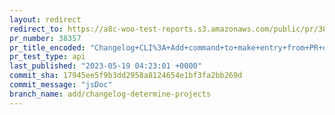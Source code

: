 ```yaml
---
layout: redirect
redirect_to: https://a8c-woo-test-reports.s3.amazonaws.com/public/pr/38357/api/index.html
pr_number: 38357
pr_title_encoded: "Changelog+CLI%3A+Add+command+to+make+entry+from+PR+description"
pr_test_type: api
last_published: "2023-05-19 04:23:01 +0000"
commit_sha: 17945ee5f9b3dd2958a8124654e1bf3fa2bb269d
commit_message: "jsDoc"
branch_name: add/changelog-determine-projects
---
```

